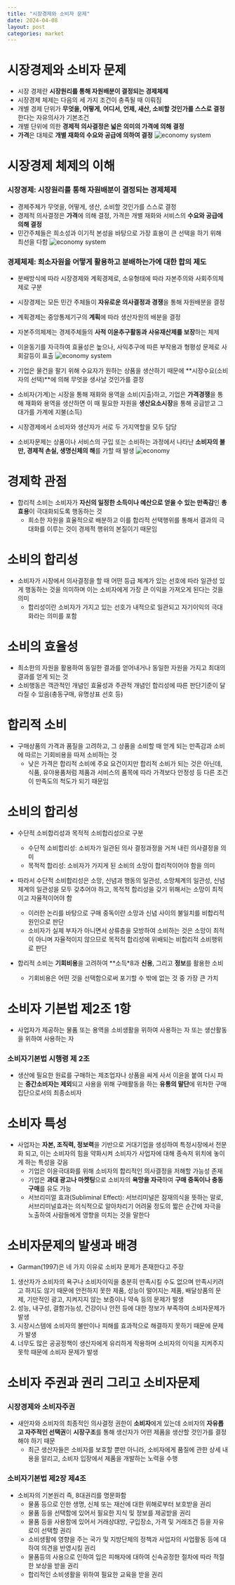 ```yaml
---
title: "시장경제와 소비자 문제"
date: 2024-04-08
layout: post
categories: market
---
```

# 시장경제와 소비자 문제
- 시장 경제란 **시장원리를 통해 자원배분이 결정되는 경제체제**
- 시장경제 체제는 다음의 세 가지 조건이 충족될 때 이뤄짐
- 개별 경제 단위가 **무엇을, 어떻게, 어디서, 언제, 새산, 소비할 것인가를 스스로 결정**한다는 자유의사가 기본조건
- 개별 단위에 의한 **경제적 의사결정은 넓은 의미의 가격에 의해 결정**
- **가격**은 대체로 **개별 재화의 수요와 공급에 의하여 결정**
![economy system](/assets/market/economy_system.png)

# 시장경제 체제의 이해
### 시장경제: **시장원리를 통해 자원배분이 결정되는 경제체제**
- 경제주체가 무엇을, 어떻게, 생산, 소비할 것인가를 스스로 결정
- 경제적 의사결정은 **가격**에 의해 결정, 가격은 개별 재화와 서비스의 **수요와 공급에 의해 결정**
- 민간주체들은 희소성과 이기적 본성을 바탕으로 가장 효용이 큰 선택을 하기 위해 최선을 다함
![economy system](/assets/market/economy_system2.png)

### 경제체제: **희소자원을 어떻게 활용하고 분배하는가에 대한 합의 제도**
- 분배방식에 따라 시장경제와 계획경제로, 소유형태에 따라 자본주의와 사회주의체제로 구분
- 시장경제는 모든 민간 주체들이 **자유로운 의사결정과 경쟁**을 통해 자원배분을 결정
- 계획경제는 중앙통제기구의 **계획**에 따라 생산자원의 배분을 결정
- 자본주의체제는 경제주체들의 **사적 이윤추구활동과 사유재산제를 보장**하는 체제
- 이윤동기를 자극하여 효율성은 높으나, 사익추구에 따른 부작용과 형평성 문제로 사회갈등이 표출
![economy system](/assets/market/economy_system3.png)
- 기업은 물건을 팔기 위해 수요자가 원하는 상품을 생산하기 때문에 **시장수요(소비자의 선택)**에 의해 무엇을 생사날 것인가를 결정

- 소비자(가계)는 시장을 통해 재화와 용역을 소비(지출)하고, 기업은 **가격경쟁**을 통해 재화와 용역을 생산하면 이 때 필요한 자원을 **생산요소시장**을 통해 공급받고 그 대가를 가계에 지불(소득)
- 시장경제에서 소비자와 생산자가 서로 두 가지역할을 모두 담당
- 소비자문제는 상품이나 서비스의 구입 또는 소비하는 과정에서 나타난 **소비자의 불만, 경제적 손실, 생명신체의 해**를 가할 때 발생
![economy](/assets/market/economy.png)
# 경제학 관점
- 합리적 소비는 소비자가 **자신의 일정한 소득이나 예산으로 얻을 수 있는 만족감**인 **총효용**이 극대화되도록 행동하는 것
    - 희소한 자원을 효율적으로 배분하고 이를 합리적 선택행위를 통해서 결과의 극대화를 이루는 것이 경제적 행위의 본질이기 때문임

# 소비의 합리성
- 소비자가 시장에서 의사결정을 할 때 어떤 등급 체계가 있는 선호에 따라 일관성 있게 행동하는 것을 의미하며 이는 소비자에게 가장 큰 이익을 가져오게 된다는 것을 의미
    - 합리성이란 소비자가 가지고 있는 선호가 내적으로 일관되고 자기이익의 극대화라는 의미를 포함

# 소비의 효율성
- 최소한의 자원을 활용하여 동일한 결과를 얻어내거나 동일한 자원을 가지고 최대의 결과를 얻게 되는 것
- 소비행동은 객관적인 개념인 효율성과 주관적 개념인 합리성에 따른 판단기준이 달라질 수 있음(충동구매, 유명상표 선호 등)

# 합리적 소비
- 구매상품의 가격과 품질을 고려하고, 그 상품을 소비할 때 얻게 되는 만족감과 소비에 따르는 기회비용을 따져 소비하는 것
    - 낮은 가격은 합리적 소비에 주요 요건이지만 합리적 소비가 되는 것은 아닌데, 식품, 유야용품처럼 제품과 서비스의 품목에 따라 가격보다 안정성 등 다른 조건이 만족도의 척도가 되기 때문임

# 소비의 합리성
- 수단적 소비합리성과 목적적 소비합리성으로 구분
    - 수단적 소비합리성: 소비자가 일관된 의사 결정과정을 거쳐 내린 의사결정을 의미
    - 목적적 합리성: 소비자가 가지게 된 소비의 소망이 합리적이어야 함을 의미

- 따라서 수단적 소비합리성은 소망, 신념과 행동의 일관성, 소망체계의 일관성, 신념체계의 일관성을 모두 갖추어야 하고, 목적적 합리성을 갖기 위해서는 소망이 최적이고 자율적이어야 함
    - 이러한 논리를 바탕으로 구매 중독이란 소망과 신념 사이의 불일치를 비합리적 원인으로 판단
    - 소비자가 실제 부자가 아니면서 상류층을 모방하여 소비하는 것은 소망이 최적이 아니며 자율적이지 않으므로 목적적 합리성에 위배되는 비합리적 소비행위로 판단

- 합리적 소비는 **기회비용**을 고려하여 **소득*8과 **신용**, 그리고 **정보**를 활용한 소비
    - 기회비용은 어떤 것을 선택함으로써 포기할 수 밖에 없는 것 중 가장 큰 가치

# 소비자 기본법 제2조 1항
- 사업자가 제공하는 물품 또는 용역을 소비생활을 위하여 사용하는 자 또는 생산활동을 위하여 사용하는 자
### 소비자기본법 시행령 제 2조
- 생산에 필요한 원료를 구매하는 제조업자나 상품을 싸게 사서 이윤을 붙여 다시 파는 **중간소비자는 제외**되고 사용을 위해 구매활동을 하는 **유통의 말단**에 위차한 구매 집단으로서의 최종소비자

# 소비자 특성
- 사업자는 **자본, 조직력, 정보력**을 기반으로 거대기업을 생성하여 특정시장에서 전문화 되고, 이는 소비자의 힘을 약화시켜 소비자가 사업자에 대해 종속저 위치에 놓이게 하는 특성을 갖음
    - 기업은 이윤극대화를 위해 소비자의 합리적인 의사결정을 저해할 가능성 존재
    - 기업은 **과대 광고나 마켓팅**으로 소비자의 **욕망을 자극**하여 **구매 중독이나 충동구매**를 유도 가능
    - 서브리미얼 효과(Subliminal Effect): 서브리미널은 잠재의식을 뜻하는 말로, 서브리미널효과는 의식적으로 알아차리기 어려울 정도의 짧은 순간에 자극을 노출하여 사람들에게 영향을 미치는 것을 말한다

# 소비자문제의 발생과 배경
- Garman(1997)은 네 가지 이유로 소비자 문제가 존재한다고 주장
1. 생산자가 소비자의 욕구나 소비자이익을 충분히 만족시킬 수도 없으며 만족시키려고 하지도 않기 때문에 안전하지 못한 제품, 성능이 떨어지는 제품, 배달상품의 문제, 기만적인 광고, 지켜지지 않는 보증이나 약속 등의 문제가 발생
2. 성능, 내구성, 결함가능성, 건강이나 안전 등에 대한 정보가 부족하여 소비자문제가 발생
3. 시장시스템에 소비자의 불만이나 피해를 효과적으로 해결하지 못하기 때문에 문제가 발생
4. 너무도 많은 공공정책이 생산자에게 유리하게 작용하며 소비자의 이익을 지켜주지 못학 때문에 소비자 문제가 발생

# 소비자 주권과 권리 그리고 소비자문제
### 시장경제와 소비자주권
- 새안자와 소비자의 최종적인 의사결정 권한이 **소비자**에게 있는데 소비자의 **자유롭고 자주적인 선택권**이 **시장구조**를 통해 생산자가 어떤 제품을 생산할 것인가를 결정해야 하기 때문
    - 최근 생산자들은 소비자를 보호할 뿐만 아니라, 소비자에게 품질에 관한 상세 내용을 알리고, 소비자 입장에서 제품을 개발하는 노력을 수행

### 소비자기본법 제2장 제4조
- 소비자의 기본원리 즉, 8대권리를 명문화함
    - 물품 등으로 인한 생명, 신체 또는 재산에 대한 위해로부터 보호받을 권리
    - 물품 등을 선택함에 있어서 필요한 지식 및 정보를 제공받을 권리
    - 물품 등을 사용함에 있어서 거래상대방, 구입장소, 가격 및 거래조건 등을 자유로이 선택할 권리
    - 소비생활에 영향을 주는 국가 및 지방단체의 정책과 사업자의 사업활동 등에 대하여 의견을 반영시킬 권리
    - 물품등의 사용으로 인하여 입은 피해자에 대하여 신속공정한 절차에 따라 적절한 보상을 받을 권리
    - 합리적인 소비생활을 위하여 필요한 교육을 받을 권리
    